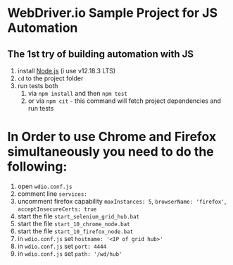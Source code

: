 # WebDriver.io Sample Project for JS Automation
## The 1st try of building automation with JS

1. install [Node.js][link] (i use v12.18.3 LTS)
2. `cd` to the project folder
3. run tests both
    1. via `npm install` and then `npm test`
    2. or via `npm cit` - this command will fetch project dependencies and run tests

 # In Order to use Chrome and Firefox simultaneously you need to do the following:
1. open `wdio.conf.js`
2. comment line `services:`
3. uncomment firefox capability `maxInstances: 5`, `browserName: 'firefox'`, `acceptInsecureCerts: true`
4. start the file `start_selenium_grid_hub.bat`
5. start the file `start_10_chrome_node.bat`
6. start the file `start_10_firefox_node.bat`
7. in `wdio.conf.js` set `hostname: '<IP of grid hub>'`
8. in `wdio.conf.js` set `port: 4444`
9. in `wdio.conf.js` set `path: '/wd/hub'`

[link]: https://nodejs.org/dist/v12.18.3/node-v12.18.3-x64.msi
